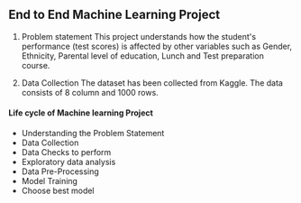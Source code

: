 ## End to End Machine Learning Project
1) Problem statement
This project understands how the student's performance (test scores) is affected by other variables such as Gender, Ethnicity, Parental level of education, Lunch and Test preparation course.

2) Data Collection
The dataset has been collected from Kaggle.
The data consists of 8 column and 1000 rows.

#### Life cycle of Machine learning Project

- Understanding the Problem Statement
- Data Collection
- Data Checks to perform
- Exploratory data analysis
- Data Pre-Processing
- Model Training
- Choose best model